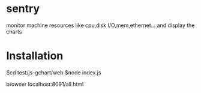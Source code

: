 sentry
======

monitor machine resources like cpu,disk I/O,mem,ethernet... and display the charts


Installation
============


$cd test/js-gchart/web
$node index.js

browser localhost:8091/all.html


